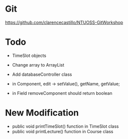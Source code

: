 # Git

https://github.com/clarencecastillo/NTUOSS-GitWorkshop

# Todo

- TimeSlot objects

- Change array to ArrayList

- Add databaseController class

- in Component, edit -> setValue(), getName, getValue;

- in Field removeComponent should return boolean

# New Modification
- public void printTimeSlot() function in TimeSlot class
- public void printLecture() function in Course class


